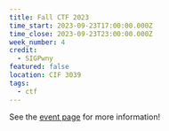 ```yaml
---
title: Fall CTF 2023
time_start: 2023-09-23T17:00:00.000Z
time_close: 2023-09-23T23:00:00.000Z
week_number: 4
credit:
  - SIGPwny
featured: false
location: CIF 3039
tags:
  - ctf
---
```

S﻿ee the [event page](https://sigpwny.com/events/fallctf/2023/) for more information!